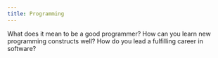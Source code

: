 ```yaml
---
title: Programming
---
```


What does it mean to be a good programmer? How can you learn new programming constructs well? How do you lead a fulfilling career in software?